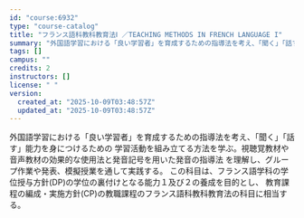 ```yaml
---
id: "course:6932"
type: "course-catalog"
title: "フランス語科教科教育法Ⅰ ／TEACHING METHODS IN FRENCH LANGUAGE I"
summary: "外国語学習における「良い学習者」を育成するための指導法を考え、「聞く」「話す」能力を身につけるための 学習活動を組み立てる方法を学ぶ。視聴覚教材や音声教材の効果的な使用法と発音記号を用いた発音の指導法 を理解し、グループ作業や発表、模擬授業…"
tags: []
campus: ""
credits: 2
instructors: []
license: " "
version:
  created_at: "2025-10-09T03:48:57Z"
  updated_at: "2025-10-09T03:48:57Z"
---
```


外国語学習における「良い学習者」を育成するための指導法を考え、「聞く」「話す」能力を身につけるための 学習活動を組み立てる方法を学ぶ。視聴覚教材や音声教材の効果的な使用法と発音記号を用いた発音の指導法 を理解し、グループ作業や発表、模擬授業を通して実践する。 この科目は、フランス語学科の学位授与方針(DP)の学位の裏付けとなる能力１及び２の養成を目的とし、 教育課程の編成・実施方針(CP)の教職課程のフランス語科教科教育法の科目に相当する。
